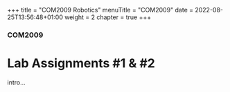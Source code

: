 +++
title = "COM2009 Robotics"
menuTitle = "COM2009"
date = 2022-08-25T13:56:48+01:00
weight = 2
chapter = true
+++

### COM2009

# Lab Assignments #1 & #2

intro...